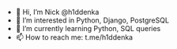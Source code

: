 - 👋 Hi, I’m Nick @h1ddenka
- 👀 I’m interested in Python, Django, PostgreSQL
- 🌱 I’m currently learning Python, SQL queries
- 📫 How to reach me: t.me/h1ddenka

<!---
h1ddenka/h1ddenka is a ✨ special ✨ repository because its `README.md` (this file) appears on your GitHub profile.
You can click the Preview link to take a look at your changes.
--->
